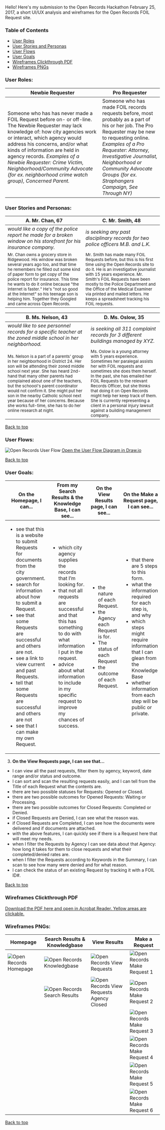 Hello! Here's my submission to the Open Records Hackathon February 25, 2017, a short UI/UX analysis and wireframes for the Open Records FOIL Request site.

### Table of Contents
* [User Roles](#user-roles)
* [User Stories and Personas](#user-stories-and-personas)
* [User Flows](#user-flows)
* [User Goals](#user-goals)
* [Wireframes Clickthrough PDF](#wireframes-clickthrough-pdf)
* [Wireframes PNGs](#wireframes-pngs)

### User Roles:

| Newbie Requester | Pro Requester |  
|------------------|------------------|
| Someone who has has never made a FOIL Request before on- or off-line. The Newbie Requester may lack knowledge of: how city agencies work or interact, which agency would address his concerns, and/or what kinds of information are held in agency records. *Examples of a Newbie Requester: Crime Victim, Neighborhood/Community Advocate (for ex. neighborhood crime watch group), Concerned Parent.* | Someone who has made FOIL records requests before, most probably as a part of his or her job. The Pro Requester may be new to requesting online. *Examples of a Pro Requester: Attorney, Investigative Journalist, Neighborhood or Community Advocate Groups (for ex. Straphangers Campaign, See Through NY)* |

### User Stories and Personas:

| **A. Mr. Chan, 67** | **C. Mr. Smith, 48** |
|------------------|------------------|
| *would like a copy of the police report he made for a broken window on his storefront for his insurance company.* | *is seeking any past disciplinary records for two police officers M.B. and L.K.* | 
| <small>Mr. Chan owns a grocery store in Ridgewood. His window was broken several years ago too, and that time he remembers he filled out some kind of paper form to get copy of the police report for insurance. This time he wants to do it online because "the Internet is faster." He's "not so good at the Internet" so his teenage son is helping him. Together they Googled and came across Open Records.</small> | <small>Mr. Smith has made many FOIL Requests before, but this is his first time using the Open Records site to do it. He is an investigative journalist with 15 years experience. Mr. Smith's FOIL Requests have been mostly to the Police Department and the Office of the Medical Examiner via printed and mailed letters. He keeps a spreadsheet tracking his FOIL requests.</small> |

| **B. Ms. Nelson, 43** | **D. Ms. Oslow, 35** |
|------------------|------------------|
| *would like to see personnel records for a specific teacher at the zoned middle school in her neighborhood.* | *is seeking all 311 complaint records for 3 different buildings managed by XYZ.* | 
| <small>Ms. Nelson is a part of a parents' group in her neighborhood in District 24. Her son will be attending their zoned middle school next year. She has heard 2nd-hand that many other parents had complained about one of the teachers, but the schoool's parent coordinator would not confirm it. She might put her son in the nearby Catholic school next year because of her concerns. Because she works full-time, she has to do her online research at night.</small> | <small>Ms. Oslow is a young attorney with 5 years experience. Sometimes her paralegal assists her with FOIL requests and sometimes she does them herself. In the past, she has emailed her FOIL Requests to the relevant Records Officer, but she thinks that doing it on Open Records might help her keep track of them. She is currently representing a client in a personal injury lawsuit against a building management company.</small> |

[Back to top](#table-of-contents)

### User Flows:
![Open Records User Flow](/images/OpenRecords-Drawio-UserFlows.png)
[Open the User Flow Diagram in Draw.io](https://www.draw.io/?lightbox=1&target=blank&highlight=0000ff&edit=_blank&layers=1&title=OpenRecords-Drawio-UserFlows.xml#Uhttps%3A%2F%2Fraw.githubusercontent.com%2Fannamatic%2Fopen-records-hackathon%2Fmaster%2FOpenRecords-Drawio-UserFlows.xml)

[Back to top](#table-of-contents)

### User Goals:

| On the Homepage, I can... | From my Search Results & the Knowledge Base, I can see... | On the View Results page, I can see... | On the Make a Request page, I can see... |
|-------|-------|-------|-------|
| <ul><li>see that this is a website to submit Requests for documents from the city government.</li><li>search for information about how to submit a Request.</li><li>see that some Requests are successful and others are not.</li><li>see a link to view current and past Requests.</li><li>tell that some Requests are successful and others are not</li><li>see that I can make my own Request.</li></ul> | <ul><li>which city agency supplies the records that I’m looking for.</li><li>that not all requests are successful and that this has something to do with what information I put in the request.</li><li>advice about what information to include in my specific request to improve my chances of success.</li></ul> | <ul><li>the nature of each Request.</li><li>the Agency each Request is for.</li><li>The status of each Request</li><li>the outcome of each Request.</li></ul> | <ul><li>that there are 5 steps to this form.</li><li>what the information required for each step is, and why</li><li>which steps might require information that I can glean from the Knowledge Base</li><li>whether information from each step will be public or private.</li></ul> |

3. **On the View Requests page, I can see that...**
  - I can view all the past requests, filter them by agency, keyword, date range and/or status and outcome.
  - I can sort and scan the resulting requests easily, and I can tell from the Title of each Request what the contents are. 
  - there are two possible statuses for Requests: Opened or Closed. 
  - there are two possible outcomes for Opened Requests: Waiting or Processing.
  - there are two possible outcomes for Closed Requests: Completed or Denied.
  - if Closed Requests are Denied, I can see what the reason was. 
  - if Closed Requests are Completed, I can see how the documents were delivered and if documents are attached.
  - with the above features, I can quickly see if there is a Request here that will meet my needs. 
  - when I filter the Requests by Agency I can see data about that Agency: how long it takes for them to close requests and what their completed/denied rates are. 
  - when I filter the Requests according to Keywords in the Summary, I can scan to see how many were denied and for what reason.
  - I can check the status of an existing Request by tracking it with a FOIL ID#. 

[Back to top](#table-of-contents)

### Wireframes Clickthrough PDF
[Download the PDF here and open in Acrobat Reader. Yellow areas are clickable.](/images/OpenRecords_Clickthrough_Annamatic.pdf)

### Wireframes PNGs:
| Homepage | Search Results & Knowledgbase | View Results | Make a Request |
|-----------|-------|-------|-------|
| ![Open Records Homepage](/images/OpenRecords-Drawio-Homepage-Annamatic.png) | ![Open Records Knowledgbase](/images/OpenRecords-Drawio-Knowledgebase-Annamatic.png) | ![Open Records View Requests](/images/OpenRecords-Drawio-ViewRequests-Annamatic.png) | ![Open Records Make Request 1](/images/OpenRecords-Drawio-MakeaRequest1.png) |
| | ![Open Records Search Results](/images/OpenRecords-Drawio-SearchResults-Annamatic.png) | ![Open Records View Requests Agency Closed](/images/OpenRecords-Drawio-ViewRequests2-Annamatic.png) | ![Open Records Make Request 2](/images/OpenRecords-Drawio-MakeaRequest2.png) |
| | | | ![Open Records Make Request 3](/images/OpenRecords-Drawio-MakeaRequest3.png) |
| | | | ![Open Records Make Request 4](/images/OpenRecords-Drawio-MakeaRequest4.png) |
| | | | ![Open Records Make Request 5](/images/OpenRecords-Drawio-MakeaRequest5.png) |
| | | | ![Open Records Make Request 6](/images/OpenRecords-Drawio-MakeaRequest6.png) |

[Back to top](#table-of-contents)
